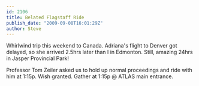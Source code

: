 ```yaml
---
id: 2106
title: Belated Flagstaff Ride
publish_date: "2009-09-08T16:01:29Z"
author: Steve
---
```

Whirlwind trip this weekend to Canada. Adriana's flight to Denver got delayed, so she arrived 2.5hrs later than I in Edmonton. Still, amazing 24hrs in Jasper Provincial Park!

Professor Tom Zeiler asked us to hold up normal proceedings and ride with him at 1:15p. Wish granted. Gather at 1:15p @ ATLAS main entrance.
